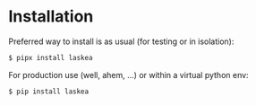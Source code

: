 # Installation

Preferred way to install is as usual (for testing or in isolation):

```bash
$ pipx install laskea
```

For production use (well, ahem, ...) or within a virtual python env:

```bash
$ pip install laskea
```

